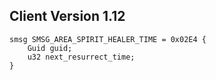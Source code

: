 ## Client Version 1.12

```rust,ignore
smsg SMSG_AREA_SPIRIT_HEALER_TIME = 0x02E4 {
    Guid guid;    
    u32 next_resurrect_time;    
}

```
